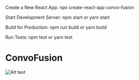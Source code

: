 Create a New React App: npx create-react-app convo-fusion

Start Development Server: npm start or yarn start

Build for Production: npm run build or yarn build

Run Tests: npm test or yarn test






# ConvoFusion
![Alt text](https://programmerhumor.io/wp-content/uploads/2023/07/programmerhumor-io-programming-memes-621ef780eec665e.png)
